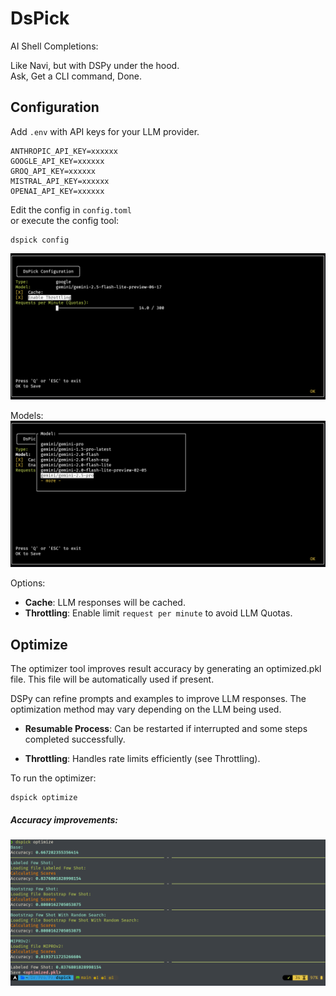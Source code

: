 # DsPick

AI Shell Completions:

Like Navi, but with DSPy under the hood.\
Ask, Get a CLI command, Done.


## Configuration

Add `.env` with API keys for your LLM provider.

```
ANTHROPIC_API_KEY=xxxxxx
GOOGLE_API_KEY=xxxxxx
GROQ_API_KEY=xxxxxx
MISTRAL_API_KEY=xxxxxx
OPENAI_API_KEY=xxxxxx
```

Edit the config in `config.toml`\
or execute the config tool:
```
dspick config
```
![config](screens/config.png)

Models:
![models](screens/models.png)

Options:

- **Cache**: LLM responses will be cached.
- **Throttling**: Enable limit `request per minute` to avoid LLM Quotas.

## Optimize

The optimizer tool improves result accuracy by generating an optimized.pkl file. This file will be automatically used if present.

DSPy can refine prompts and examples to improve LLM responses. The optimization method may vary depending on the LLM being used.

- **Resumable Process**:  Can be restarted if interrupted and some steps completed successfully.

- **Throttling**: Handles rate limits efficiently (see Throttling).


To run the optimizer:
```
dspick optimize
```


##### Accuracy improvements:
![models](screens/optimizer.png)
